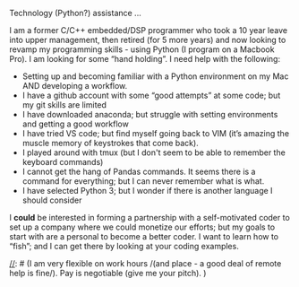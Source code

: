 Technology (Python?) assistance ...

I am a former C/C++ embedded/DSP programmer who took a 10 year leave into upper management, then retired (for 5 more years) and now looking to revamp my programming skills - using Python (I program on a Macbook Pro). I am looking for some “hand holding”. I need help with the following:

* Setting up and becoming familiar with a Python environment on my Mac AND developing a workflow. 
* I have a github account with some “good attempts” at some code; but my git skills are limited
* I have downloaded anaconda; but struggle with setting environments and getting a good workflow
* I have tried VS code; but find myself going back to VIM (it’s amazing the muscle memory of keystrokes that come back).
* I played around with tmux (but I don't seem to be able to remember the keyboard commands)
* I cannot get the hang of Pandas commands. It seems there is a command for everything; but I can never remember what is what.
* I have selected Python 3; but I wonder if there is another language I should consider

[//]: # (I live in the Elkridge, MD area and I would be most interested in-person help; but am willing to work virtually.)

I **could** be interested in forming a partnership with a self-motivated coder to set up a company where we could monetize our efforts; but my goals to start with are a personal to become a better coder. I want to learn how to “fish”; and I can get there by looking at your coding examples.

[//]: # (I am very flexible on work hours /(and place - a good deal of remote help is fine/).  Pay is negotiable (give me your pitch). )

